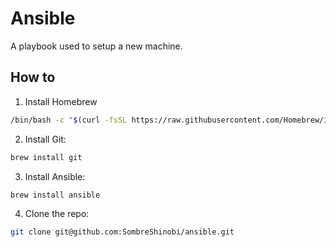 # Ansible

A playbook used to setup a new machine.

## How to

1. Install Homebrew
```bash
/bin/bash -c "$(curl -fsSL https://raw.githubusercontent.com/Homebrew/install/HEAD/install.sh)"
```

2. Install Git:
```bash
brew install git
```

3. Install Ansible:

```bash
brew install ansible
```

4. Clone the repo:
```bash
git clone git@github.com:SombreShinobi/ansible.git
```
